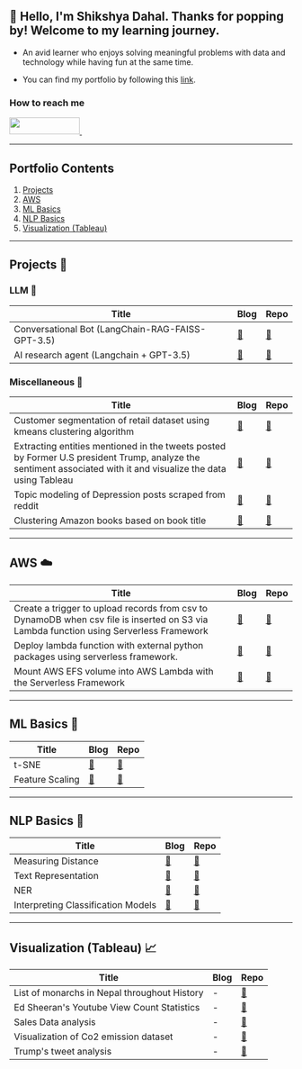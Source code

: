 ## 👋 Hello, I'm Shikshya Dahal. Thanks for popping by! Welcome to my learning journey.

- An avid learner who enjoys solving meaningful problems with data and technology while having fun at the same time. 

- You can find my portfolio by following this [link](https://shikshya1.github.io/portfolio/).


<h3> How to reach me </h3>
<div>
    <a href="https://www.linkedin.com/in/shikshya-dahal/" target="_blank">
        <img src="https://img.shields.io/badge/LinkedIn-0077B5?style=for-the-badge&logo=linkedin&logoColor=white" height="30" width="125px">
    </a>&nbsp
    
</div>
<hr>


## Portfolio Contents
1. [Projects](#projects)
2. [AWS](#aws)
3. [ML Basics](#ml-basics)
4. [NLP Basics](#nlp-basics)
5. [Visualization (Tableau)](#visualization)


___
<a name="projects"></a>
## Projects :round_pushpin:

### LLM :round_pushpin:
| Title | Blog | Repo |
| --- | --- | --- |
| Conversational Bot (LangChain-RAG-FAISS-GPT-3.5) | [:link:](#) | [:link:](https://github.com/shikshya1/NLP/tree/main/llms/LangChain-RAG-FAISS-LLM-Conversational-AI) |
| AI research agent (Langchain + GPT-3.5) | [:link:](#) | [:link:](https://github.com/shikshya1/NLP/tree/main/llms/AI%20research%20agent%20(Langchain%20%2B%20GPT)) |

### Miscellaneous :round_pushpin:
| Title | Blog | Repo |
| --- | --- | --- |
| Customer segmentation of retail dataset using kmeans clustering algorithm | [:link:](https://shikshya1.github.io/portfolio/projects/customer_segmentation/) | [:link:](https://github.com/shikshya1/projects/tree/main/clustering) |
| Extracting entities mentioned in the tweets posted by Former U.S president Trump, analyze the sentiment associated with it and visualize the data using Tableau | [:link:](https://shikshya1.github.io/portfolio/projects/trump_tweet_analysis/) | [:link:](https://github.com/shikshya1/projects/tree/main/trump_tweets_analysis) |
| Topic modeling of Depression posts scraped from reddit | [:link:](https://shikshya1.github.io/portfolio/projects/topic_modeling/) | [:link:](https://github.com/shikshya1/projects/tree/main/topic-modeling) |
| Clustering Amazon books based on book title | [:link:](https://shikshya1.github.io/portfolio/ml/project-3/) | [:link:](https://github.com/shikshya1/ML_Basics/tree/main/KMeans%20clustering) |


___
<a name="aws"></a>
## AWS :cloud:  
| Title | Blog | Repo |
| --- | --- | --- | 
| Create a trigger to upload records from csv to DynamoDB when csv file is inserted on S3 via Lambda function using Serverless Framework | [:link:](https://shikshya1.github.io/portfolio/aws/project-2/) | [:link:](https://github.com/shikshya1/aws-serverless/tree/main/s3-trigger-event) | 
| Deploy lambda function with external python packages using serverless framework. | [:link:](https://shikshya1.github.io/portfolio/aws/project-1/) | [:link:](https://github.com/shikshya1/aws-serverless/tree/main/serverless-lambda-layer) | 
| Mount AWS EFS volume into AWS Lambda with the Serverless Framework | [:link:](https://shikshya1.github.io/portfolio/aws/project-2-copy/) | [:link:](https://github.com/shikshya1/aws-serverless/tree/main/sentence-similarity-efs) | 

    
___
<a name="ml-basics"></a>
## ML Basics :brain:
| Title | Blog | Repo |
| --- | --- | --- |
| t-SNE | [:link:](https://shikshya1.github.io/portfolio/ml/project-2/) | [:link:](https://github.com/shikshya1/ML_Basics/tree/main/t-sne) |
| Feature Scaling | [:link:](https://shikshya1.github.io/portfolio/ml/project-1/) | [:link:](https://github.com/shikshya1/ML_Basics/tree/main/Feature%20Scaling) |
  
___
<a name="nlp-basics"></a>
## NLP Basics :open_book:
| Title | Blog | Repo |
| --- | --- | --- |
| Measuring Distance | [:link:](https://shikshya1.github.io/portfolio/nlp/project-6/) | [:link:](https://github.com/shikshya1/NLP/tree/main/Measuring%20Distance) |
| Text Representation | [:link:](https://shikshya1.github.io/portfolio/nlp/project-5/) | [:link:](https://github.com/shikshya1/NLP/tree/main/Text%20representation) |
| NER | [:link:](https://shikshya1.github.io/portfolio/nlp/project-4/) | [:link:](https://github.com/shikshya1/NLP/tree/main/NER) |
|Interpreting Classification Models | [:link:](https://shikshya1.github.io/portfolio/nlp/project-2/) | [:link:](https://github.com/shikshya1/NLP/tree/main/Interpreting%20classification%20models) |

 
___
<a name="visualization"></a>
## Visualization (Tableau) :chart_with_upwards_trend:
| Title | Blog | Repo |
| --- | --- | --- |
| List of monarchs in Nepal throughout History | - | [:link:](https://public.tableau.com/app/profile/shikshya4995/viz/monarchy-timeline/Dashboard1) |
| Ed Sheeran's Youtube View Count Statistics  | - | [:link:](https://public.tableau.com/app/profile/shikshya4995/viz/Ed-Sheeran-Youtube-analysis/Dashboard1) |
| Sales Data analysis | - | [:link:](https://public.tableau.com/app/profile/shikshya4995/viz/Salesdata_16731737769710/Dashboard5) |
| Visualization of Co2 emission dataset | - | [:link:](https://public.tableau.com/app/profile/shikshya4995/viz/Co2emissiondataset/Dashboard1) |
| Trump's tweet analysis | - | [:link:](https://public.tableau.com/app/profile/shikshya4995/viz/trumpstweetanalysis/tweetanalysis) |
